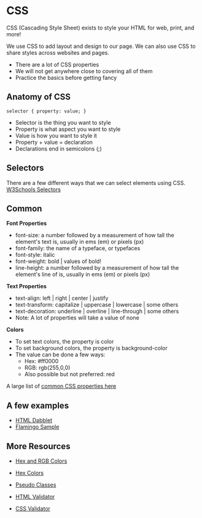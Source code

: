 # CSS

CSS (Cascading Style Sheet) exists to style your HTML for web, print, and more!

We use CSS to add layout and design to our page. We can also use CSS to share styles across websites and pages.

- There are a lot of CSS properties
- We will not get anywhere close to
covering all of them
- Practice the basics before getting fancy

## Anatomy of CSS

`selector { property: value; }`

- Selector is the thing you want to style
- Property is what aspect you want to style
- Value is how you want to style it
- Property + value = declaration
- Declarations end in semicolons (;)

## Selectors

There are a few different ways that we can select elements using CSS.
[W3Schools Selectors](http://www.w3schools.com/css/css_selectors.asp)

## Common

**Font Properties**

- font-size: a number followed by a measurement of how tall the element's text is, usually in ems (em) or pixels (px)
- font-family: the name of a typeface, or typefaces
- font-style: italic
- font-weight: bold | values of bold!
- line-height: a number followed by a
measurement of how tall the element's line of is,
usually in ems (em) or pixels (px)

**Text Properties**

- text-align: left | right | center | justify
- text-transform: capitalize | uppercase | lowercase | some others
- text-decoration: underline | overline | line-through | some others
- Note: A lot of properties will take a value of none

**Colors**

- To set text colors, the property is color
- To set background colors, the property is background-color
- The value can be done a few ways:
  - Hex: #ff0000
  - RGB: rgb(255,0,0)
  - Also possible but not preferred: red

A large list of [common CSS properties here](https://developer.mozilla.org/en-US/docs/Web/CSS/CSS_Properties_Reference)

## A few examples
- [HTML Dabblet](http://dabblet.com/gist/ddec5df91e25a9bc59bb)
- [Flamingo Sample](http://dabblet.com/gist/8175c48b9ed924e84101)

## More Resources
- [Hex and RGB Colors](http://www.w3schools.com/tags/ref_colorpicker.asp)
- [Hex Colors](http://0to255.com)

- [Pseudo Classes](http://htmldog.com/guides/css/intermediate/pseudoclasses/)
- [HTML Validator](http://html5.validator.nu)
- [CSS Validator](http://jigsaw.w3.org/css-validator)
